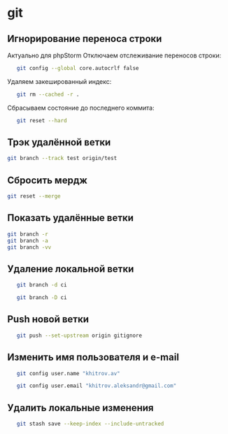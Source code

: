 # git
## Игнорирование переноса строки
Актуально для phpStorm
Отключаем отслеживание переносов строки:
```bash
   git config --global core.autocrlf false
```
Удаляем закешированный индекс:
```bash
   git rm --cached -r .
```
Сбрасываем состояние до последнего коммита:
```bash
   git reset --hard
```
## Трэк удалённой ветки
```bash
git branch --track test origin/test
```
## Сбросить мердж
```bash
git reset --merge
```
## Показать удалённые ветки
```bash
git branch -r
git branch -a
git branch -vv
```
## Удаление локальной ветки
```bash
   git branch -d ci
```
```bash
   git branch -D ci
```
## Push новой ветки
```bash
   git push --set-upstream origin gitignore
```
## Изменить имя пользователя и e-mail
```bash
   git config user.name "khitrov.av"
```
```bash
   git config user.email "khitrov.aleksandr@gmail.com"
```
## Удалить локальные изменения
```bash
   git stash save --keep-index --include-untracked
```
